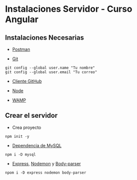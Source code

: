 # Instalaciones Servidor - Curso Angular
## Instalaciones Necesarias

* [Postman](https://www.postman.com/downloads/)

* [Git](https://git-scm.com/)

```
git config --global user.name "Tu nombre"
git config --global user.email "Tu correo"
```

* [Cliente GitHub](https://desktop.github.com/)

* [Node](https://nodejs.org/es/)

* [WAMP](https://www.wampserver.com/en/)

## Crear el servidor

* Crea proyecto

```
npm init -y
```

* [Dependencia de MySQL](https://www.npmjs.com/package/mysql#getting-the-id-of-an-inserted-row)
```
npm i -D mysql
```
* [Express](https://www.npmjs.com/package/express), [Nodemon](https://www.npmjs.com/package/nodemon) y [Body-parser](https://www.npmjs.com/package/body-parser)
```
npom i -D express nodemon body-parser
```
